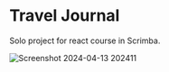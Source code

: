 # Travel Journal
Solo project for react course in Scrimba.

![Screenshot 2024-04-13 202411](https://github.com/polcuenca/Travel-Journal/assets/115073490/1bf6d5dc-b3a9-4ff0-be94-cf614fb9f90a)


